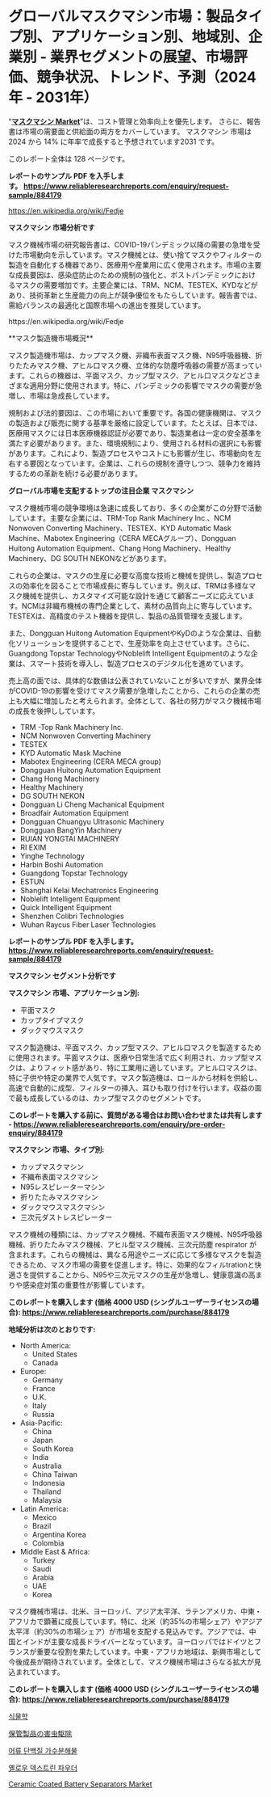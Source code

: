 <p><h1>グローバルマスクマシン市場：製品タイプ別、アプリケーション別、地域別、企業別 - 業界セグメントの展望、市場評価、競争状況、トレンド、予測（2024年 - 2031年）</h1></p><p>&ldquo;<strong><a href="https://www.reliableresearchreports.com/mask-machine-r884179">マスクマシン Market</a></strong>&rdquo;は、コスト管理と効率向上を優先します。 さらに、報告書は市場の需要面と供給面の両方をカバーしています。 マスクマシン 市場は 2024 から 14% に年率で成長すると予想されています2031 です。</p>
<p>このレポート全体は 128 ページです。</p>
<p><strong>レポートのサンプル PDF を入手します。&nbsp;<a href="https://www.reliableresearchreports.com/enquiry/request-sample/884179">https://www.reliableresearchreports.com/enquiry/request-sample/884179</a></strong></p>
<p><a href="https://en.wikipedia.org/wiki/Fedje">https://en.wikipedia.org/wiki/Fedje</a></p>
<p><strong>マスクマシン 市場分析です</strong></p>
<p><p>マスク機械市場の研究報告書は、COVID-19パンデミック以降の需要の急増を受けた市場動向を示しています。マスク機械とは、使い捨てマスクやフィルターの製造を自動化する機器であり、医療用や産業用に広く使用されます。市場の主要な成長要因は、感染症防止のための規制の強化と、ポストパンデミックにおけるマスクの需要増加です。主要企業には、TRM、NCM、TESTEX、KYDなどがあり、技術革新と生産能力の向上が競争優位をもたらしています。報告書では、需給バランスの最適化と国際市場への進出を推奨しています。</p></p>
<p>https://en.wikipedia.org/wiki/Fedje</p>
<p><p>**マスク製造機市場概況**</p><p>マスク製造機市場は、カップマスク機、非織布表面マスク機、N95呼吸器機、折りたたみマスク機、アヒル口マスク機、立体的な防塵呼吸器の需要が高まっています。これらの機器は、平面マスク、カップ型マスク、アヒル口マスクなどさまざまな適用分野に使用されます。特に、パンデミックの影響でマスクの需要が急増し、市場は急成長しています。</p><p>規制および法的要因は、この市場において重要です。各国の健康機関は、マスクの製造および販売に関する基準を厳格に設定しています。たとえば、日本では、医療用マスクには日本医療機器認証が必要であり、製造業者は一定の安全基準を満たす必要があります。また、環境規制により、使用される材料の選択にも影響があります。これにより、製造プロセスやコストにも影響が生じ、市場動向を左右する要因となっています。企業は、これらの規制を遵守しつつ、競争力を維持するための革新を続ける必要があります。</p></p>
<p><strong>グローバル市場を支配するトップの注目企業 マスクマシン</strong></p>
<p><p>マスク機械市場の競争環境は急速に成長しており、多くの企業がこの分野で活動しています。主要な企業には、TRM-Top Rank Machinery Inc.、NCM Nonwoven Converting Machinery、TESTEX、KYD Automatic Mask Machine、Mabotex Engineering（CERA MECAグループ）、Dongguan Huitong Automation Equipment、Chang Hong Machinery、Healthy Machinery、DG SOUTH NEKONなどがあります。</p><p>これらの企業は、マスクの生産に必要な高度な技術と機械を提供し、製造プロセスの効率化を図ることで市場成長に寄与しています。例えば、TRMは多様なマスク機械を提供し、カスタマイズ可能な設計を通じて顧客ニーズに応えています。NCMは非織布機械の専門企業として、素材の品質向上に寄与しています。TESTEXは、高精度のテスト機器を提供し、製品の品質管理を支援します。</p><p>また、Dongguan Huitong Automation EquipmentやKyDのような企業は、自動化ソリューションを提供することで、生産効率を向上させています。さらに、Guangdong Topstar TechnologyやNoblelift Intelligent Equipmentのような企業は、スマート技術を導入し、製造プロセスのデジタル化を進めています。</p><p>売上高の面では、具体的な数値は公表されていないことが多いですが、業界全体がCOVID-19の影響を受けてマスク需要が急増したことから、これらの企業の売上も大幅に増加したと考えられます。全体として、各社の努力がマスク機械市場の成長を後押ししています。</p></p>
<p><ul><li>TRM -Top Rank Machinery Inc.</li><li>NCM Nonwoven Converting Machinery</li><li>TESTEX</li><li>KYD Automatic Mask Machine</li><li>Mabotex Engineering (CERA MECA group)</li><li>Dongguan Huitong Automation Equipment</li><li>Chang Hong Machinery</li><li>Healthy Machinery</li><li>DG SOUTH NEKON</li><li>Dongguan Li Cheng Machanical Equipment</li><li>Broadfair Automation Equipment</li><li>Dongguan Chuangyu Ultrasonic Machinery</li><li>Dongguan BangYin Machinery</li><li>RUIAN YONGTAI MACHINERY</li><li>RI EXIM</li><li>Yinghe Technology</li><li>Harbin Boshi Automation</li><li>Guangdong Topstar Technology</li><li>ESTUN</li><li>Shanghai Kelai Mechatronics Engineering</li><li>Noblelift Intelligent Equipment</li><li>Quick Intelligent Equipment</li><li>Shenzhen Colibri Technologies</li><li>Wuhan Raycus Fiber Laser Technologies</li></ul></p>
<p><strong>レポートのサンプル PDF を入手します。 <a href="https://www.reliableresearchreports.com/enquiry/request-sample/884179">https://www.reliableresearchreports.com/enquiry/request-sample/884179</a></strong></p>
<p><strong>マスクマシン セグメント分析です</strong></p>
<p><strong>マスクマシン 市場、アプリケーション別:</strong></p>
<p><ul><li>平面マスク</li><li>カップタイプマスク</li><li>ダックマウスマスク</li></ul></p>
<p><p>マスク製造機は、平面マスク、カップ型マスク、アヒル口マスクを製造するために使用されます。平面マスクは、医療や日常生活で広く利用され、カップ型マスクは、よりフィット感があり、特に工業用に適しています。アヒル口マスクは、特に子供や特定の業界で人気です。マスク製造機は、ロールから材料を供給し、高速で自動的に成型、フィルターの挿入、耳ひも取り付けを行います。収益の面で最も成長しているのは、カップ型マスクのセグメントです。</p></p>
<p><strong>このレポートを購入する前に、質問がある場合はお問い合わせまたは共有します - <a href="https://www.reliableresearchreports.com/enquiry/pre-order-enquiry/884179">https://www.reliableresearchreports.com/enquiry/pre-order-enquiry/884179</a></strong></p>
<p><strong>マスクマシン 市場、タイプ別:</strong></p>
<p><ul><li>カップマスクマシン</li><li>不織布表面マスクマシン</li><li>N95レスピレーターマシン</li><li>折りたたみマスクマシン</li><li>ダックマウスマスクマシン</li><li>三次元ダストレスピレーター</li></ul></p>
<p><p>マスク機械の種類には、カップマスク機械、不織布表面マスク機械、N95呼吸器機械、折りたたみマスク機械、アヒル型マスク機械、三次元防塵 respirator が含まれます。これらの機械は、異なる用途やニーズに応じて多様なマスクを製造できるため、マスク市場の需要を促進します。特に、効果的なフィルtrationと快適さを提供することから、N95や三次元マスクの生産が急増し、健康意識の高まりや感染症対策の重要性が影響しています。</p></p>
<p><strong>このレポートを購入します (価格 4000 USD (シングルユーザーライセンスの場合): <a href="https://www.reliableresearchreports.com/purchase/884179">https://www.reliableresearchreports.com/purchase/884179</a></strong></p>
<p><strong>地域分析は次のとおりです:</strong></p>
<p><ul>
    <li>
        North America:
        <ul>
            <li>United States</li>
            <li>Canada</li>
        </ul>
    </li>
    <li>
        Europe:
        <ul>
            <li>Germany</li>
            <li>France</li>
            <li>U.K.</li>
            <li>Italy</li>
            <li>Russia</li>
        </ul>
    </li>
    <li>
        Asia-Pacific:
        <ul>
            <li>China</li>
            <li>Japan</li>
            <li>South Korea</li>
            <li>India</li>
            <li>Australia</li>
            <li>China Taiwan</li>
            <li>Indonesia</li>
            <li>Thailand</li>
            <li>Malaysia</li>
        </ul>
    </li>
    <li>
        Latin America:
        <ul>
            <li>Mexico</li>
            <li>Brazil</li>
            <li>Argentina Korea</li>
            <li>Colombia</li>
        </ul>
    </li>
    <li>
        Middle East & Africa:
        <ul>
            <li>Turkey</li>
            <li>Saudi</li>
            <li>Arabia</li>
            <li>UAE</li>
            <li>Korea</li>
        </ul>
    </li>
    </ul></p>
<p><p>マスク機械市場は、北米、ヨーロッパ、アジア太平洋、ラテンアメリカ、中東・アフリカで顕著に成長しています。特に、北米（約35%の市場シェア）やアジア太平洋（約30%の市場シェア）が市場を支配する見込みです。アジアでは、中国とインドが主要な成長ドライバーとなっています。ヨーロッパではドイツとフランスが重要な役割を果たしています。中東・アフリカ地域は、新興市場として今後成長が期待されています。全体として、マスク機械市場はさらなる拡大が見込まれています。</p></p>
<p><strong>このレポートを購入します (価格 4000 USD (シングルユーザーライセンスの場合): <a href="https://www.reliableresearchreports.com/purchase/884179">https://www.reliableresearchreports.com/purchase/884179</a></strong></p>
<p><p><a href="https://medium.com/@uisoxxuy65/2024%EB%85%84%EB%B6%80%ED%84%B0-2031%EB%85%84%EA%B9%8C%EC%A7%80-9-2-%EC%9D%98-%EC%97%B0%ED%8F%89%EA%B7%A0-%EC%84%B1%EC%9E%A5%EB%A5%A0-cagr-%EB%A1%9C-%ED%99%95%EC%9E%A5%EB%90%98%EA%B3%A0-%EC%9E%88%EB%8A%94-%EC%8B%9D%EB%AC%BC%EC%84%B1-%EC%8B%9C%EC%9E%A5-%EA%B7%9C%EB%AA%A8%EC%97%90-%EB%8C%80%ED%95%9C-%ED%86%B5%EC%B0%B0%EB%A0%A5-e9ed7fb92aff">식물학</a></p><p><a href="https://medium.com/@mares423/2024%E5%B9%B4%E3%81%8B%E3%82%892031%E5%B9%B4%E3%81%BE%E3%81%A7%E3%81%AE%E4%BF%9D%E5%AD%98%E8%A3%BD%E5%93%81%E5%AE%B3%E8%99%AB%E9%A7%86%E9%99%A4%E5%B8%82%E5%A0%B4%E3%81%AE%E6%88%90%E9%95%B7%E8%A6%8B%E9%80%9A%E3%81%97%E3%81%AF-%E5%B8%82%E5%A0%B4%E3%81%AE%E5%8B%95%E5%90%91%E5%88%86%E6%9E%90%E3%81%AB%E3%82%88%E3%82%8B%E5%BF%9C%E7%94%A8-%E5%9C%B0%E5%9F%9F%E3%81%AE%E8%A6%8B%E9%80%9A%E3%81%97-%E5%8F%8E%E7%9B%8A%E7%8E%87%E3%81%AE9-5-cagr%E3%81%A7%E3%81%82%E3%82%8A-%E3%83%97%E3%83%AD%E3%82%B8%E3%82%A7%E3%82%AF%E3%82%B7%E3%83%A7%E3%83%B3%E3%81%95%E3%82%8C%E3%81%A6%E3%81%84%E3%81%BE%E3%81%99-ee4a794181a9">保管製品の害虫駆除</a></p><p><a href="https://medium.com/@conradkirrlin76575/%EC%96%B4%EB%A5%98-%EB%8B%A8%EB%B0%B1%EC%A7%88-%EA%B0%80%EC%88%98%EB%B6%84%ED%95%B4%EB%AC%BC-%EC%8B%9C%EC%9E%A5%EC%97%90-%EB%8C%80%ED%95%9C-%ED%86%B5%EC%B0%B0-%EC%8B%9C%EC%9E%A5-%EC%B0%B8%EC%97%AC%EC%9E%90-%EC%8B%9C%EC%9E%A5-%EA%B7%9C%EB%AA%A8-%EC%A7%80%EB%A6%AC%EC%A0%81-%EC%A7%80%EC%97%AD-%EB%B0%8F-%EC%98%88%EC%B8%A1-2024-2031-e5b37bdfbcce">어류 단백질 가수분해물</a></p><p><a href="https://github.com/laholand/Market-Research-Report-List-6/blob/main/4948753108296.md">옐로우 덱스트린 파우더</a></p><p><a href="https://medium.com/@gabrieluffman5656/ceramic-coated-battery-separators-industry-analysis-report-its-market-size-share-trends-by-2290a8b10724">Ceramic Coated Battery Separators Market</a></p></p>